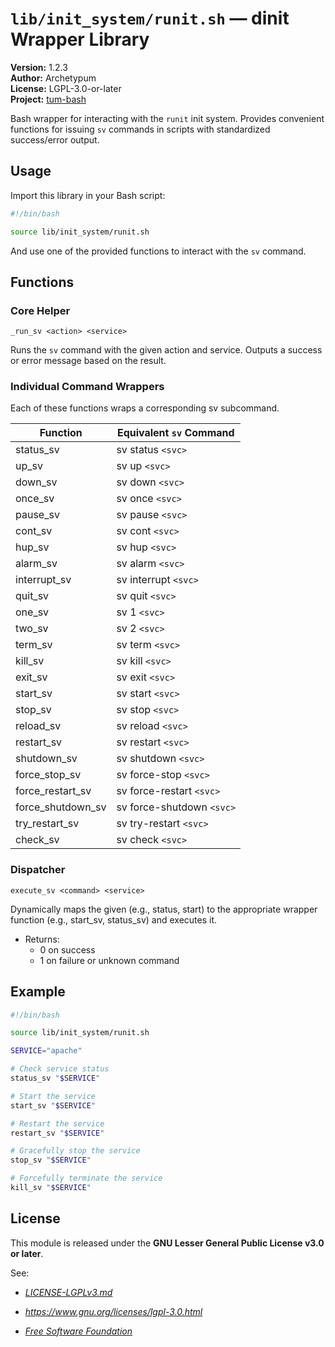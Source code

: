 # `lib/init_system/runit.sh` — dinit Wrapper Library

**Version:** 1.2.3  
**Author:** Archetypum  
**License:** LGPL-3.0-or-later  
**Project:** [tum-bash](https://github.com/Archetypum/tum-bash.git)

Bash wrapper for interacting with the `runit` init system. Provides convenient functions for issuing `sv` commands in scripts with standardized success/error output.

## Usage

Import this library in your Bash script:

```bash
#!/bin/bash

source lib/init_system/runit.sh
```

And use one of the provided functions to interact with the `sv` command.

## Functions

### Core Helper

`_run_sv <action> <service>`

Runs the `sv` command with the given action and service. Outputs a success or error message based on the result.

### Individual Command Wrappers

Each of these functions wraps a corresponding sv subcommand.

| **Function**      | **Equivalent `sv` Command**  |
|-------------------|------------------------------|
| status_sv         | sv status `<svc>`            |
| up_sv             | sv up `<svc>`                |
| down_sv           | sv down `<svc>`              |
| once_sv           | sv once `<svc>`              |
| pause_sv          | sv pause `<svc>`             |
| cont_sv           | sv cont `<svc>`              |
| hup_sv            | sv hup `<svc>`               |
| alarm_sv          | sv alarm `<svc>`             |
| interrupt_sv      | sv interrupt `<svc>`         |
| quit_sv           | sv quit `<svc>`              |
| one_sv            | sv 1 `<svc>`                 |
| two_sv            | sv 2 `<svc>`                 |
| term_sv           | sv term `<svc>`              |
| kill_sv           | sv kill `<svc>`              |
| exit_sv           | sv exit `<svc>`              |
| start_sv          | sv start `<svc>`             |
| stop_sv           | sv stop `<svc>`              |
| reload_sv         | sv reload `<svc>`            |
| restart_sv        | sv restart `<svc>`           |
| shutdown_sv       | sv shutdown `<svc>`          |
| force_stop_sv     | sv force-stop `<svc>`        |
| force_restart_sv  | sv force-restart `<svc>`     |
| force_shutdown_sv | sv force-shutdown `<svc>`    |
| try_restart_sv    | sv try-restart `<svc>`       |
| check_sv          | sv check `<svc>`             |

### Dispatcher

`execute_sv <command> <service>`

Dynamically maps the given <command> (e.g., status, start) to the appropriate wrapper function (e.g., start_sv, status_sv) and executes it.

- Returns:
  - 0 on success
  - 1 on failure or unknown command

## Example

```bash
#!/bin/bash

source lib/init_system/runit.sh

SERVICE="apache"

# Check service status
status_sv "$SERVICE"

# Start the service
start_sv "$SERVICE"

# Restart the service
restart_sv "$SERVICE"

# Gracefully stop the service
stop_sv "$SERVICE"

# Forcefully terminate the service
kill_sv "$SERVICE"
```

## License

This module is released under the **GNU Lesser General Public License v3.0 or later**.

See:

- [_LICENSE-LGPLv3.md_](https://github.com/Archetypum/tum-bash/blob/master/LICENSE-LGPLv3.md)

- _https://www.gnu.org/licenses/lgpl-3.0.html_

- [_Free Software Foundation_](https://www.fsf.org/)
